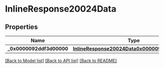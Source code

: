 # InlineResponse20024Data

## Properties
Name | Type | Description | Notes
------------ | ------------- | ------------- | -------------
**_0x0000092ddf3d00000** | [**InlineResponse20024Data0x0000092ddf3d00000**](InlineResponse20024Data0x0000092ddf3d00000.md) |  | [optional] 

[[Back to Model list]](../README.md#documentation-for-models) [[Back to API list]](../README.md#documentation-for-api-endpoints) [[Back to README]](../README.md)


